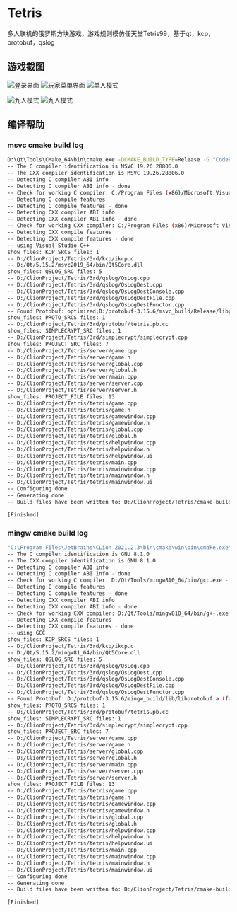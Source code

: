# Tetris
多人联机的俄罗斯方块游戏，游戏规则模仿任天堂Tetris99，基于qt，kcp，protobuf，qslog

## 游戏截图
![登录界面](https://img-blog.csdnimg.cn/e4e2b9da6b1f486ca634742d59d5972c.png?x-oss-process=image/watermark,type_d3F5LXplbmhlaQ,shadow_50,text_Q1NETiBALVotRy1ELQ==,size_20,color_FFFFFF,t_70,g_se,x_16)
![玩家菜单界面](https://img-blog.csdnimg.cn/44cf049fa6dd4ee6abb07473778c66cd.png?x-oss-process=image/watermark,type_d3F5LXplbmhlaQ,shadow_50,text_Q1NETiBALVotRy1ELQ==,size_20,color_FFFFFF,t_70,g_se,x_16)
![单人模式](https://img-blog.csdnimg.cn/497e996cc9114891b3aafc758d33fd30.png?x-oss-process=image/watermark,type_d3F5LXplbmhlaQ,shadow_50,text_Q1NETiBALVotRy1ELQ==,size_20,color_FFFFFF,t_70,g_se,x_16)

![九人模式](https://img-blog.csdnimg.cn/3841587f37d3430db574d645e4b0ada9.png?x-oss-process=image/watermark,type_d3F5LXplbmhlaQ,shadow_50,text_Q1NETiBALVotRy1ELQ==,size_20,color_FFFFFF,t_70,g_se,x_16)
![九人模式](https://img-blog.csdnimg.cn/822e28dfda3c47fc8be99424b8d3269a.png?x-oss-process=image/watermark,type_d3F5LXplbmhlaQ,shadow_50,text_Q1NETiBALVotRy1ELQ==,size_20,color_FFFFFF,t_70,g_se,x_16)

## 编译帮助
### msvc cmake build log

```bash
D:\Qt\Tools\CMake_64\bin\cmake.exe -DCMAKE_BUILD_TYPE=Release -G "CodeBlocks - NMake Makefiles" D:\ClionProject\Tetris
-- The C compiler identification is MSVC 19.26.28806.0
-- The CXX compiler identification is MSVC 19.26.28806.0
-- Detecting C compiler ABI info
-- Detecting C compiler ABI info - done
-- Check for working C compiler: C:/Program Files (x86)/Microsoft Visual Studio/2019/Community/VC/Tools/MSVC/14.26.28801/bin/Hostx64/x64/cl.exe - skipped
-- Detecting C compile features
-- Detecting C compile features - done
-- Detecting CXX compiler ABI info
-- Detecting CXX compiler ABI info - done
-- Check for working CXX compiler: C:/Program Files (x86)/Microsoft Visual Studio/2019/Community/VC/Tools/MSVC/14.26.28801/bin/Hostx64/x64/cl.exe - skipped
-- Detecting CXX compile features
-- Detecting CXX compile features - done
-- using Visual Studio C++
show_files: KCP_SRCS files: 1
-- D:/ClionProject/Tetris/3rd/kcp/ikcp.c
-- D:/Qt/5.15.2/msvc2019_64/bin/Qt5Core.dll
show_files: QSLOG_SRC files: 5
-- D:/ClionProject/Tetris/3rd/qslog/QsLog.cpp
-- D:/ClionProject/Tetris/3rd/qslog/QsLogDest.cpp
-- D:/ClionProject/Tetris/3rd/qslog/QsLogDestConsole.cpp
-- D:/ClionProject/Tetris/3rd/qslog/QsLogDestFile.cpp
-- D:/ClionProject/Tetris/3rd/qslog/QsLogDestFunctor.cpp
-- Found Protobuf: optimized;D:/protobuf-3.15.6/msvc_build/Release/libprotobuf.lib;debug;D:/protobuf-3.15.6/msvc_build/Debug/libprotobufd.lib (found version "3.15.6")
show_files: PROTO_SRCS files: 1
-- D:/ClionProject/Tetris/3rd/protobuf/tetris.pb.cc
show_files: SIMPLECRYPT_SRC files: 1
-- D:/ClionProject/Tetris/3rd/simplecrypt/simplecrypt.cpp
show_files: PROJECT_SRC files: 7
-- D:/ClionProject/Tetris/server/game.cpp
-- D:/ClionProject/Tetris/server/game.h
-- D:/ClionProject/Tetris/server/global.cpp
-- D:/ClionProject/Tetris/server/global.h
-- D:/ClionProject/Tetris/server/main.cpp
-- D:/ClionProject/Tetris/server/server.cpp
-- D:/ClionProject/Tetris/server/server.h
show_files: PROJECT_FILE files: 13
-- D:/ClionProject/Tetris/tetris/game.cpp
-- D:/ClionProject/Tetris/tetris/game.h
-- D:/ClionProject/Tetris/tetris/gamewindow.cpp
-- D:/ClionProject/Tetris/tetris/gamewindow.h
-- D:/ClionProject/Tetris/tetris/global.cpp
-- D:/ClionProject/Tetris/tetris/global.h
-- D:/ClionProject/Tetris/tetris/helpwindow.cpp
-- D:/ClionProject/Tetris/tetris/helpwindow.h
-- D:/ClionProject/Tetris/tetris/helpwindow.ui
-- D:/ClionProject/Tetris/tetris/main.cpp
-- D:/ClionProject/Tetris/tetris/mainwindow.cpp
-- D:/ClionProject/Tetris/tetris/mainwindow.h
-- D:/ClionProject/Tetris/tetris/mainwindow.ui
-- Configuring done
-- Generating done
-- Build files have been written to: D:/ClionProject/Tetris/cmake-build-release

[Finished]
```




### mingw cmake build log

```bash
"C:\Program Files\JetBrains\CLion 2021.2.3\bin\cmake\win\bin\cmake.exe" -DCMAKE_BUILD_TYPE=Release -DCMAKE_DEPENDS_USE_COMPILER=FALSE -G "CodeBlocks - MinGW Makefiles" D:\ClionProject\Tetris
-- The C compiler identification is GNU 8.1.0
-- The CXX compiler identification is GNU 8.1.0
-- Detecting C compiler ABI info
-- Detecting C compiler ABI info - done
-- Check for working C compiler: D:/Qt/Tools/mingw810_64/bin/gcc.exe - skipped
-- Detecting C compile features
-- Detecting C compile features - done
-- Detecting CXX compiler ABI info
-- Detecting CXX compiler ABI info - done
-- Check for working CXX compiler: D:/Qt/Tools/mingw810_64/bin/g++.exe - skipped
-- Detecting CXX compile features
-- Detecting CXX compile features - done
-- using GCC
show_files: KCP_SRCS files: 1
-- D:/ClionProject/Tetris/3rd/kcp/ikcp.c
-- D:/Qt/5.15.2/mingw81_64/bin/Qt5Core.dll
show_files: QSLOG_SRC files: 5
-- D:/ClionProject/Tetris/3rd/qslog/QsLog.cpp
-- D:/ClionProject/Tetris/3rd/qslog/QsLogDest.cpp
-- D:/ClionProject/Tetris/3rd/qslog/QsLogDestConsole.cpp
-- D:/ClionProject/Tetris/3rd/qslog/QsLogDestFile.cpp
-- D:/ClionProject/Tetris/3rd/qslog/QsLogDestFunctor.cpp
-- Found Protobuf: D:/protobuf-3.15.6/mingw_build/lib/libprotobuf.a (found version "3.15.6")
show_files: PROTO_SRCS files: 1
-- D:/ClionProject/Tetris/3rd/protobuf/tetris.pb.cc
show_files: SIMPLECRYPT_SRC files: 1
-- D:/ClionProject/Tetris/3rd/simplecrypt/simplecrypt.cpp
show_files: PROJECT_SRC files: 7
-- D:/ClionProject/Tetris/server/game.cpp
-- D:/ClionProject/Tetris/server/game.h
-- D:/ClionProject/Tetris/server/global.cpp
-- D:/ClionProject/Tetris/server/global.h
-- D:/ClionProject/Tetris/server/main.cpp
-- D:/ClionProject/Tetris/server/server.cpp
-- D:/ClionProject/Tetris/server/server.h
show_files: PROJECT_FILE files: 13
-- D:/ClionProject/Tetris/tetris/game.cpp
-- D:/ClionProject/Tetris/tetris/game.h
-- D:/ClionProject/Tetris/tetris/gamewindow.cpp
-- D:/ClionProject/Tetris/tetris/gamewindow.h
-- D:/ClionProject/Tetris/tetris/global.cpp
-- D:/ClionProject/Tetris/tetris/global.h
-- D:/ClionProject/Tetris/tetris/helpwindow.cpp
-- D:/ClionProject/Tetris/tetris/helpwindow.h
-- D:/ClionProject/Tetris/tetris/helpwindow.ui
-- D:/ClionProject/Tetris/tetris/main.cpp
-- D:/ClionProject/Tetris/tetris/mainwindow.cpp
-- D:/ClionProject/Tetris/tetris/mainwindow.h
-- D:/ClionProject/Tetris/tetris/mainwindow.ui
-- Configuring done
-- Generating done
-- Build files have been written to: D:/ClionProject/Tetris/cmake-build-release-mingw

[Finished]
```



